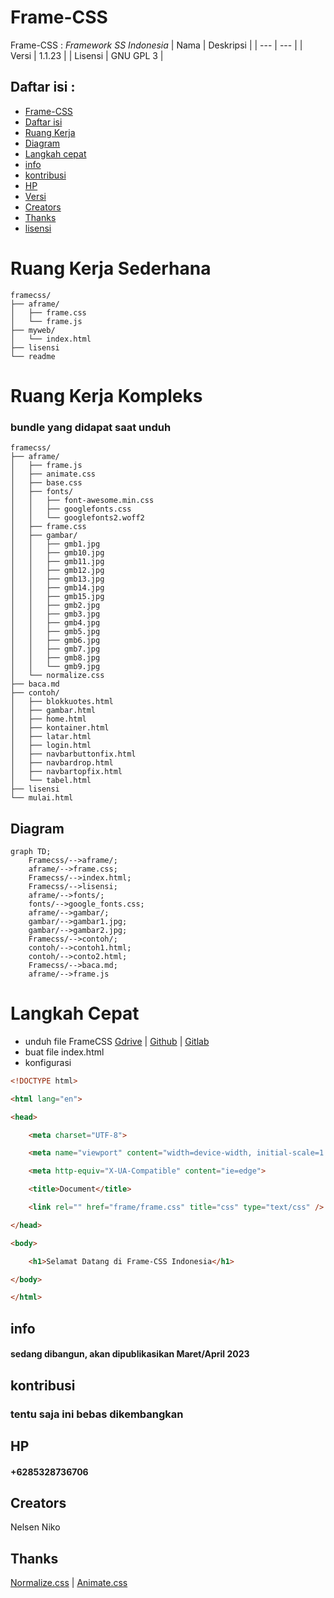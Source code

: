 # Frame-CSS
Frame-CSS : _Framework SS Indonesia_
| Nama | Deskripsi |
| --- | --- |
| Versi | 1.1.23 | 
| Lisensi | GNU GPL 3 |

## Daftar isi :

- [Frame-CSS](#frame-css)
- [Daftar isi](#daftar-isi)
- [Ruang Kerja](#ruang-kerja)
- [Diagram](#diagram)
- [Langkah cepat ](#langkah-cepat)
- [info](#info)
- [kontribusi](#kontribusi)
- [HP](#hp)
- [Versi](#versi)
- [Creators](#creators)
- [Thanks](#thanks)
- [lisensi](#lisensi)

# Ruang Kerja Sederhana

  ```text
framecss/
├── aframe/
│   ├── frame.css
│   └── frame.js
├── myweb/
│   └── index.html
├── lisensi
└── readme
  ```
# Ruang Kerja Kompleks
### bundle yang didapat saat unduh
  ```text
framecss/
├── aframe/
│   ├── frame.js
│   ├── animate.css
│   ├── base.css
│   ├── fonts/
│   │   ├── font-awesome.min.css
│   │   ├── googlefonts.css
│   │   └── googlefonts2.woff2
│   ├── frame.css
│   ├── gambar/
│   │   ├── gmb1.jpg
│   │   ├── gmb10.jpg
│   │   ├── gmb11.jpg
│   │   ├── gmb12.jpg
│   │   ├── gmb13.jpg
│   │   ├── gmb14.jpg
│   │   ├── gmb15.jpg
│   │   ├── gmb2.jpg
│   │   ├── gmb3.jpg
│   │   ├── gmb4.jpg
│   │   ├── gmb5.jpg
│   │   ├── gmb6.jpg
│   │   ├── gmb7.jpg
│   │   ├── gmb8.jpg
│   │   └── gmb9.jpg
│   └── normalize.css
├── baca.md
├── contoh/
│   ├── blokkuotes.html
│   ├── gambar.html
│   ├── home.html
│   ├── kontainer.html
│   ├── latar.html
│   ├── login.html
│   ├── navbarbuttonfix.html
│   ├── navbardrop.html
│   ├── navbartopfix.html
│   └── tabel.html
├── lisensi
└── mulai.html
```

## Diagram
```mermaid
graph TD;
    Framecss/-->aframe/;
    aframe/-->frame.css;
    Framecss/-->index.html;
    Framecss/-->lisensi;
    aframe/-->fonts/;
    fonts/-->google_fonts.css;
    aframe/-->gambar/;
    gambar/-->gambar1.jpg;
    gambar/-->gambar2.jpg;
    Framecss/-->contoh/;
    contoh/-->contoh1.html;
    contoh/-->conto2.html;
    Framecss/-->baca.md;
    aframe/-->frame.js
```

# Langkah Cepat
- unduh file FrameCSS [Gdrive](https://google.drive.com) | [Github](https://github.com/nelsenpro/aframe) | [Gitlab](https://)
- buat file index.html
- konfigurasi 
```html
<!DOCTYPE html>

<html lang="en">

<head>

    <meta charset="UTF-8">

    <meta name="viewport" content="width=device-width, initial-scale=1.0">

    <meta http-equiv="X-UA-Compatible" content="ie=edge">

    <title>Document</title>

    <link rel="" href="frame/frame.css" title="css" type="text/css" />

</head>

<body>

    <h1>Selamat Datang di Frame-CSS Indonesia</h1>

</body>

</html>
```

<!-- Text -->
## info
#### sedang dibangun, akan dipublikasikan Maret/April 2023
## kontribusi 
<!-- Text -->
### tentu saja ini bebas dikembangkan
## HP
#### +6285328736706
<!-- Text -->

## Creators
Nelsen Niko 
<!-- Text -->

## Thanks
[Normalize.css](https://necolas.github.io/normalize.css/) | [Animate.css](https://animate.style/)

